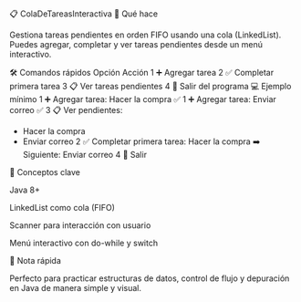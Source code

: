 📋 ColaDeTareasInteractiva
🚀 Qué hace

Gestiona tareas pendientes en orden FIFO usando una cola (LinkedList).
Puedes agregar, completar y ver tareas pendientes desde un menú interactivo.

🛠 Comandos rápidos
Opción	Acción
1 ➕	Agregar tarea
2 ✅	Completar primera tarea
3 📋	Ver tareas pendientes
4 👋	Salir del programa
💻 Ejemplo mínimo
1 ➕ Agregar tarea: Hacer la compra ✅
1 ➕ Agregar tarea: Enviar correo ✅
3 📋 Ver pendientes:
- Hacer la compra
- Enviar correo
  2 ✅ Completar primera tarea: Hacer la compra
  ➡️ Siguiente: Enviar correo
  4 👋 Salir

🔧 Conceptos clave

Java 8+

LinkedList como cola (FIFO)

Scanner para interacción con usuario

Menú interactivo con do-while y switch

📝 Nota rápida

Perfecto para practicar estructuras de datos, control de flujo y depuración en Java de manera simple y visual.